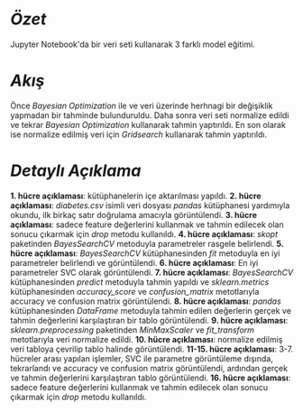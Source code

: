 # *Özet*
Jupyter Notebook'da bir veri seti kullanarak 3 farklı model eğitimi.
# *Akış*
Önce _Bayesian Optimization_ ile ve veri üzerinde herhnagi bir değişiklik yapmadan bir tahminde bulunduruldu. Daha sonra veri seti normalize edildi ve tekrar _Bayesian Optimization_ kullanarak tahmin yaptırıldı. En son olarak ise normalize edilmiş veri için _Gridsearch_ kullanarak tahmin yaptırıldı.
# *Detaylı Açıklama*
**1. hücre açıklaması**: kütüphanelerin içe aktarılması yapıldı.
**2. hücre açıklaması**: _diabetes.csv_ isimli veri dosyası _pandas_ kütüphanesi yardımıyla okundu, ilk birkaç satır doğrulama amacıyla görüntülendi.
**3. hücre açıklaması**: sadece feature değerlerini kullanmak ve tahmin edilecek olan sonucu çıkarmak için _drop_ metodu kullanıldı.
**4. hücre açıklaması**: _skopt_ paketinden _BayesSearchCV_ metoduyla parametreler rasgele belirlendi.
**5. hücre açıklaması**: _BayesSearchCV_ kütüphanesinden _fit_ metoduyla en iyi parametreler belirlendi ve görüntülendi.
**6. hücre açıklaması**: En iyi parametreler SVC olarak görüntülendi.
**7. hücre açıklaması**: _BayesSearchCV_ kütüphanesinden _predict_ metoduyla tahmin yapıldı ve _sklearn.metrics_ kütüphanesinden _accuracy_score_ ve _confusion_matrix_ metotlarıyla accuracy ve confusion matrix görüntülendi.
**8. hücre açıklaması**: _pandas_ kütüphanesinden _DataFrame_ metoduyla tahmin edilen değerlerin gerçek ve tahmin değerlerini karşılaştıran bir tablo görüntülendi.
**9. hücre açıklaması**: _sklearn.preprocessing_ paketinden _MinMaxScaler_ ve _fit_transform_ metotlarıyla veri normalize edildi.
**10. hücre açıklaması**: normalize edilmiş veri tabloya çevrilip tablo halinde görüntülendi.
**11-15. hücre açıklaması**: 3-7. hücreler arası yapılan işlemler, SVC ile parametre görüntüleme dışında, tekrarlandı ve accuracy ve confusion matrix görüntülendi, ardından gerçek ve tahmin değerlerini karşılaştıran tablo görüntülendi.
**16. hücre açıklaması**: sadece feature değerlerini kullanmak ve tahmin edilecek olan sonucu çıkarmak için _drop_ metodu kullanıldı. 
